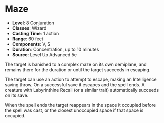 # Maze

- **Level**: 8 Conjuration
- **Classes**: Wizard
- **Casting Time**: 1 action
- **Range**: 60 feet
- **Components**: V, S
- **Duration**: Concentration, up to 10 minutes
- **Source**: Level Up Advanced 5e

The target is banished to a complex maze on its own demiplane, and remains there for the duration or until the target succeeds in escaping.

The target can use an action to attempt to escape, making an Intelligence saving throw. On a successful save it escapes and the spell ends. A creature with Labyrinthine Recall (or a similar trait) automatically succeeds on its save.

When the spell ends the target reappears in the space it occupied before the spell was cast, or the closest unoccupied space if that space is occupied.

